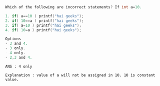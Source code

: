 ```c
Which of the following are incorrect statements? If int a=10.

1. if( a==10 ) printf("hai geeks");
2. if( 10==a ) printf("hai geeks");
3. if( a=10 ) printf("hai geeks");
4. if( 10=a ) printf("hai geeks");

Options
- 3 and 4.
- 3 only.
- 4 only.
- 2,3 and 4.

```

`ANS : 4 only`


`Explanation : value of a will not be assigned in 10. 10 is constant value.` 